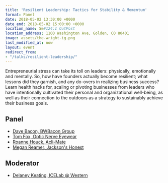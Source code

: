 ```yaml
---
title: 'Resilient Leadership: Tactics for Stability & Momentum'
format: Panel
date: 2018-05-02 13:30:00 +0000
date_end: 2018-05-02 15:00:00 +0000
location_name: S&#124;I OutPost
location_address: 1100 Washington Ave, Golden, CO 80401
image: assets/the-wright-ig.png
last_modified_at: now
layout: event
redirect_from:
- "/talks/resilient-leadership/"
---
```

Entrepreneurial stress can take its toll on leaders: physically, emotionally and mentally. So, how have founders actually become resilient; what lessons did they garnish, and any do-overs in realizing business success? Learn health hacks for, scaling or pivoting businesses from leaders who have intentionally cultivated their personal and organizational well-being, as well as their connection to the outdoors as a strategy to sustainably achieve their business goals.

## Panel

* [Dave Bacon, BWBacon Group](http://www.bwbacon.com/)
* [Tom Fox, Optic Nerve Eyewear](https://www.opticnerve.com/)
* [Roanne Houck, Acli-Mate](https://acli-mate.com/)
* [Megan Reamer, Jackson's Honest](https://jacksonshonest.com/)

## Moderator

* [Delaney Keating, ICELab @ Western]()